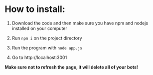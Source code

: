 <h1>How to install:</h1>

1. Download the code and then make sure you have npm and nodejs installed on your computer

2. Run <code>npm i</code> on the project directory

3. Run the program with <code>node app.js</code>

4. Go to <a>http://localhost:3001</a>


<strong>Make sure not to refresh the page, it will delete all of your bots!</strong>

